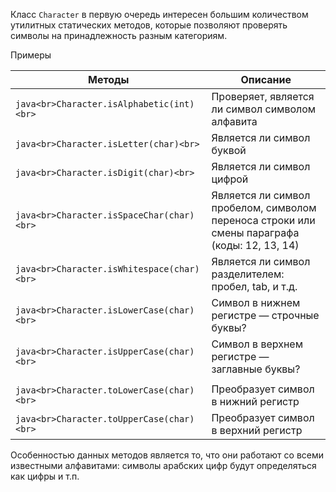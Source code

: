 Класс `Character` в первую очередь интересен большим количеством утилитных статических методов, которые позволяют проверять символы на принадлежность разным категориям.

Примеры

|Методы|Описание|
|---|---|
|```java<br>Character.isAlphabetic(int)<br>```|Проверяет, является ли символ символом алфавита|
|```java<br>Character.isLetter(char)<br>```|Является ли символ буквой|
|```java<br>Character.isDigit(char)<br>```|Является ли символ цифрой|
|```java<br>Character.isSpaceChar(char)<br>```|Является ли символ пробелом, символом переноса строки или смены параграфа (коды: 12, 13, 14)|
|```java<br>Character.isWhitespace(char)<br>```|Является ли символ разделителем: пробел, tab, и т.д.|
|```java<br>Character.isLowerCase(char)<br>```|Символ в нижнем регистре — строчные буквы?|
|```java<br>Character.isUpperCase(char)<br>```|Символ в верхнем регистре — заглавные буквы?|
|||
|```java<br>Character.toLowerCase(char)<br>```|Преобразует символ в нижний регистр|
|```java<br>Character.toUpperCase(char)<br>```|Преобразует символ в верхний регистр|

Особенностью данных методов является то, что они работают со всеми известными алфавитами: символы арабских цифр будут определяться как цифры и т.п.

